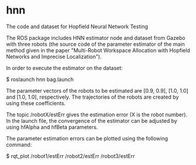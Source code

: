 # hnn
The code and dataset for Hopfield Neural Network Testing

The ROS package includes HNN estimator node and dataset from Gazebo with three robots (the source code of the parameter estimator of the main method given in the paper "Multi-Robot Workspace Allocation with Hopfield Networks and Imprecise Localization").

In order to execute the estimator on the dataset:

$ roslaunch hnn bag.launch 

The parameter vectors of the robots to be estimated are [0.9, 0.9], [1.0, 1.0] and [1.0, 1.0], respectively. The trajectories of the robots are created by using these coefficients.

The topic /robotX/estErr gives the estimation error (X is the robot number). In the launch file, the convergence of the estimator can be adjusted by using hfAlpha and hfBeta parameters.

The parameter estimation errors can be plotted using the following command:

$ rqt_plot /robot1/estErr /robot2/estErr /robot3/estErr 

